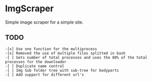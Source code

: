 # ImgScraper

Simple image scraper for a simple site.

## TODO

```
-[x] Use one function for the multiprocess
-[x] Removed the use of multiple files splitted in bash
-[ ] Gets number of total processes and uses the 80% of the total processes for the downloader
-[ ] Duplicate name control
-[ ] Img Sub folder tree with sub-tree for bodyparts
-[ ] Add support for different url's
```
